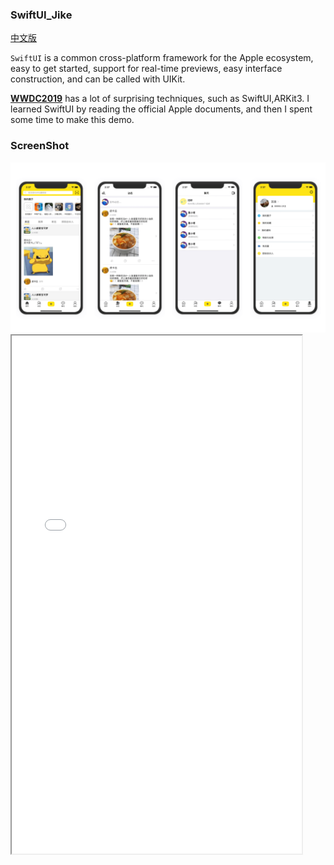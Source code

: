 
### SwiftUI_Jike

[中文版](README_CN.md)

`SwiftUI` is a common cross-platform framework for the Apple ecosystem, easy to get started, support for real-time previews, easy interface construction, and can be called with UIKit.

[**WWDC2019**](https://www.apple.com/ios/ios-13-preview/) has a lot of surprising techniques, such as SwiftUI,ARKit3. I learned SwiftUI by reading the official Apple documents, and then I spent some time to  make this demo.

### ScreenShot

<img src="images/section.png">
<iframe height=829 width=464 src="images/jike_SwiftUI.GIF">

### 💻 Requirements

- macOS 15 Beta
- Xcode 11.0 Beta
- iOS 13.0 Beta

[SwiftUI Official Document:](https://developer.apple.com/tutorials/swiftui)

## ✉️ Contacts

email : alphamiliPolo@gmail.com

即刻 : 墨小埋

## 📄 License

SwiftUI_Jike is released under the [MIT license](LICENSE). See LICENSE for details.
